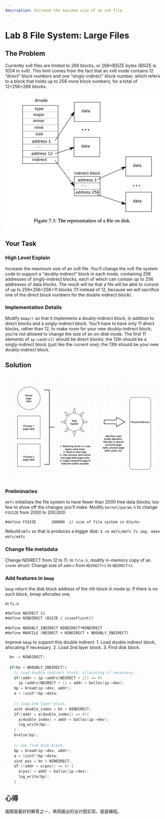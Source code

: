 ```yaml
---
description: Increase the maximum size of an xv6 file.
---
```


# Lab 8 File System: Large Files

## The Problem 

Currently xv6 files are limited to 268 blocks, or 268\*BSIZE bytes \(BSIZE is 1024 in xv6\). This limit comes from the fact that an xv6 inode contains 12 “direct” block numbers and one “singly-indirect” block number, which refers to a block that holds up to 256 more block numbers, for a total of 12+256=268 blocks.

![](../.gitbook/assets/image%20%2821%29.png)

## Your Task

### High Level Explain

Increase the maximum size of an xv6 file. You’ll change the xv6 file system code to support a "doubly-indirect” block in each inode, containing 256 addresses of singly-indirect blocks, each of which can contain up to 256 addresses of data blocks. The result will be that a file will be able to consist of up to 256\*256+256+11 blocks \(11 instead of 12, because we will sacrifice one of the direct block numbers for the double-indirect block\).

### Implementation Details

Modify `bmap()` so that it implements a doubly-indirect block, in addition to direct blocks and a singly-indirect block. You’ll have to have only 11 direct blocks, rather than 12, to make room for your new doubly-indirect block; you’re not allowed to change the size of an on-disk inode. The first 11 elements of `ip->addrs[]` should be direct blocks; the 12th should be a singly-indirect block \(just like the current one\); the 13th should be your new doubly-indirect block.

## Solution

![](../.gitbook/assets/image%20%2818%29.png)

### Preliminaries

`mkfs` initializes the file system to have fewer than 2000 free data blocks, too few to show off the changes you’ll make. Modify `kernel/param.h` to change `FSSIZE` from 2000 to 200,000:

```text
#define FSSIZE       200000  // size of file system in blocks
```

Rebuild `mkfs` so that is produces a bigger disk: `$ rm mkfs/mkfs fs.img; make mkfs/mkfs`

### Change file metadata

Change NDIRECT from 12 to 11. In `file.h`, modify in-memory copy of an `inode` struct: Change size of `addrs` from `NDIRECT+1` to `NDIRECT+2`.

### Add features in `bmap`

`bmap` return the disk block address of the nth block in inode ip. If there is no such block, bmap allocates one.

in `fs.h`

```text
#define NDIRECT 11
#define NINDIRECT (BSIZE / sizeof(uint))

#define NDOUBLY_INDIRECT NINDIRECT*NINDIRECT
#define MAXFILE (NDIRECT + NINDIRECT + NDOUBLY_INDIRECT)
```

Improve `bmap` to support this double indirect: 1. Load double indirect block, allocating if necessary. 2. Load 2nd layer block. 3. Find disk block.

```c
  bn -= NINDIRECT;

  if(bn < NDOUBLY_INDIRECT){
    // Load double indirect block, allocating if necessary.
    if((addr = ip->addrs[NDIRECT + 1]) == 0)
      ip->addrs[NDIRECT + 1] = addr = balloc(ip->dev);
    bp = bread(ip->dev, addr);
    a = (uint*)bp->data;

    // load 2nd layer block.
    uint double_index = bn / NINDIRECT;
    if((addr = a[double_index]) == 0){
      a[double_index] = addr = balloc(ip->dev);
      log_write(bp);
    }
    brelse(bp);

    // now find disk block.
    bp = bread(ip->dev, addr);
    a = (uint*)bp->data;
    uint pos = bn % NINDIRECT;
    if ((addr = a[pos]) == 0) {
      a[pos] = addr = balloc(ip->dev);
      log_write(bp);
    }
```

## 心得

画图是最好的解答之一，再把画出的设计图实现，就是编程。

